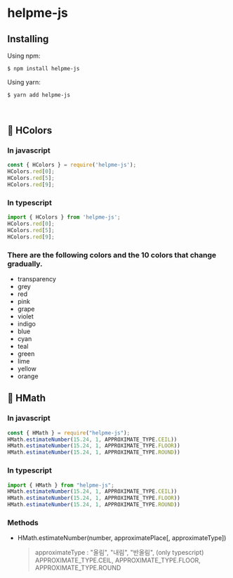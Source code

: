 # helpme-js

## Installing

Using npm:

```bash
$ npm install helpme-js
```

Using yarn:

```bash
$ yarn add helpme-js
```

<br/>

## 🎈 HColors

### In javascript

```js
const { HColors } = require('helpme-js');
HColors.red[0];
HColors.red[5];
HColors.red[9];
```

### In typescript

```ts
import { HColors } from 'helpme-js';
HColors.red[0];
HColors.red[5];
HColors.red[9];
```

### There are the following colors and the 10 colors that change gradually.

- transparency
- grey
- red
- pink
- grape
- violet
- indigo
- blue
- cyan
- teal
- green
- lime
- yellow
- orange
  <br/>

## 🎈 HMath

### In javascript

```js
const { HMath } = require("helpme-js");
HMath.estimateNumber(15.24, 1, APPROXIMATE_TYPE.CEIL))
HMath.estimateNumber(15.24, 1, APPROXIMATE_TYPE.FLOOR))
HMath.estimateNumber(15.24, 1, APPROXIMATE_TYPE.ROUND))
```

### In typescript

```ts
import { HMath } from "helpme-js";
HMath.estimateNumber(15.24, 1, APPROXIMATE_TYPE.CEIL))
HMath.estimateNumber(15.24, 1, APPROXIMATE_TYPE.FLOOR))
HMath.estimateNumber(15.24, 1, APPROXIMATE_TYPE.ROUND))
```

### Methods

- HMath.estimateNumber(number, approximatePlace[, approximateType])
  > approximateType : "올림", "내림", "반올림", (only typescript) APPROXIMATE_TYPE.CEIL, APPROXIMATE_TYPE.FLOOR, APPROXIMATE_TYPE.ROUND
